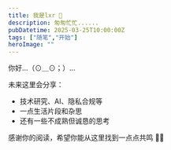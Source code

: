 ```yaml
---
title: 我是lxr 🐾
description: 匆匆忙忙......
pubDatetime: 2025-03-25T10:00:00Z
tags: ["随笔","开始"]
heroImage: ""
---
```


你好…（⊙＿⊙；）…

未来这里会分享：
- 技术研究、AI、隐私合规等
- 一点生活片段和杂思
- 还有一些不成熟但诚恳的思考

感谢你的阅读，希望你能从这里找到一点点共鸣 🐶🌟
